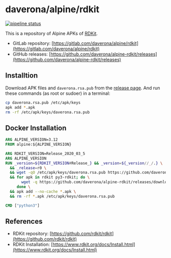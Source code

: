 # daverona/alpine/rdkit

[![pipeline status](https://gitlab.com/daverona/alpine/rdkit/badges/master/pipeline.svg)](https://gitlab.com/daverona/alpine/rdkit/-/commits/master)

This is a repository of Alpine APKs of [RDKit](https://www.rdkit.org/).

* GitLab repository: [https://gitlab.com/daverona/alpine/rdkit](https://gitlab.com/daverona/alpine/rdkit)
* GitHub releases: [https://github.com/daverona/alpine-rdkit/releases](https://github.com/daverona/alpine-rdkit/releases)

## Installtion

Download APK files and `daverona.rsa.pub` from the [release page](https://github.com/daverona/alpine-rdkit/releases).
And run these commands (as root or sudoer) in a terminal:

```bash
cp daverona.rsa.pub /etc/apk/keys
apk add *.apk
rm -rf /etc/apk/keys/daverona.rsa.pub
```

## Docker Installation

```dockerfile
ARG ALPINE_VERSION=3.12
FROM alpine:${ALPINE_VERSION}

ARG RDKIT_VERSION=Release_2020_03_5
ARG ALPINE_VERSION
RUN _version=${RDKIT_VERSION#Release_} && _version=${_version//_/.} \
  && _release=r0 \
  && wget -qO /etc/apk/keys/daverona.rsa.pub https://github.com/daverona/alpine-rdkit/releases/download/alpine${ALPINE_VERSION}-${_version}-${_release}/daverona.rsa.pub \
  && for apk in rdkit py3-rdkit; do \
       wget -q https://github.com/daverona/alpine-rdkit/releases/download/alpine${ALPINE_VERSION}-${_version}-${_release}/${apk}-${_version}-${_release}.apk; \
     done \
  && apk add --no-cache *.apk \
  && rm -rf *.apk /etc/apk/keys/daverona.rsa.pub

CMD ["python3"]
```

## References

* RDKit repository: [https://github.com/rdkit/rdkit](https://github.com/rdkit/rdkit)
* RDKit Installation: [https://www.rdkit.org/docs/Install.html](https://www.rdkit.org/docs/Install.html)
